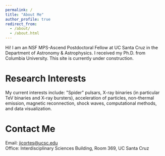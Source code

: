 ```yaml
---
permalink: /
title: "About Me"
author_profile: true
redirect_from: 
  - /about/
  - /about.html
---
```


Hi! I am an NSF MPS-Ascend Postdoctoral Fellow at UC Santa Cruz in the Department of Astronomy & Astrophysics. I received my Ph.D. from Columbia University. This site is currently under construction. 

Research Interests
======
My current interests include: "Spider" pulsars, X-ray binaries (in particular TeV binaries and X-ray bursters), acceleration of particles, non-thermal emission, magnetic reconnection, shock waves, computational methods, and data visualization.

Contact Me
======
Email: [jicortes@ucsc.edu](mailto:jicortes@ucsc.edu) <br>
Office: Interdisciplinary Sciences Building, Room 369, UC Santa Cruz
